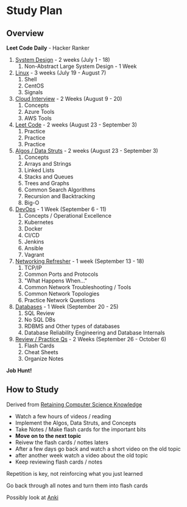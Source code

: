 # Study Plan #

## Overview ##

**Leet Code Daily** - Hacker Ranker

1. [System Design](01-SystemDesignInterview.md) - 2 weeks (July 1 - 18)
   1. Non-Abstract Large System Design - 1 Week
2. [Linux](02-LinuxInterview.md) - 3 weeks (July 19 - August 7)
   1. Shell
   2. CentOS
   3. Signals
3. [Cloud Interview](03-CloudInterview.md) - 2 Weeks (August 9 - 20)
   1. Concepts
   2. Azure Tools
   3. AWS Tools
4. [Leet Code](04-LeetCode.md) - 2 weeks (August 23 - September 3)
   1. Practice
   2. Practice
   3. Practice
5. [Algos / Data Struts](05-Algos_DataStructs.md)  - 2 weeks (August 23 - September 3)
   1. Concepts
   2. Arrays and Strings
   3. Linked Lists
   4. Stacks and Queues
   5. Trees and Graphs
   6. Common Search Algorithms
   7. Recursion and Backtracking
   8. Big-O
6. [DevOps](06-DevOpsInterview.md) - 1 Week (September 6 - 11)
   1. Concepts / Operational Excellence
   2. Kubernetes
   3. Docker
   4. CI/CD
   5. Jenkins
   6. Ansible
   7. Vagrant
7. [Networking Refresher](07-Networking.md) - 1 week (September 13 - 18)
   1. TCP/IP
   2. Common Ports and Protocols
   3. "What Happens When..."
   4. Common Network Troubleshooting / Tools
   5. Common Network Topologies
   6. Practice Network Questions
8. [Databases](08-Databases.md) - 1 Week (September 20 - 25)
   1. SQL Review
   2. No SQL DBs
   3. RDBMS and Other types of databases
   4. Database Reliability Engineering and Database Internals
9. [Review / Practice Qs](09-Review.md) - 2 Weeks (September 26 - October 6)
   1. Flash Cards
   2. Cheat Sheets
   3. Organize Notes

**Job Hunt!**
  
## How to Study ##

Derived from [Retaining Computer Science Knowledge](https://startupnextdoor.com/retaining-computer-science-knowledge/)

* Watch a few hours of videos / reading
* Implement the Algos, Data Struts, and Concepts
* Take Notes / Make flash cards for the important bits
* **Move on to the next topic**
* Reivew the flash cards / nottes laters
* After a few days go back and watch a short video on the old topic
* after another week watch a video about the old topic
* Keep reviewing flash cards / notes


Repetition is key, not reinforcing what you just learned

Go back through all notes and turn them into flash cards

Possibly look at [Anki](https://apps.ankiweb.net/)